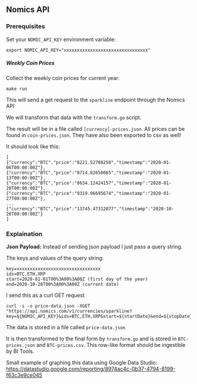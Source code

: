 ## Nomics API

### Prerequisites

Set your `NOMIC_API_KEY` environment variable:

```
export NOMIC_API_KEY="xxxxxxxxxxxxxxxxxxxxxxxxxxxxxxxx"
```

##### Weekly Coin Prices

Collect the weekly coin prices for current year:

```
make run
```

This will send a get request to the `sparkline` endpoint through the Nomics API

We will transform that data with the `transform.go` script.

The result will be in a file called `[currency]-prices.json`. All prices can be found in `coin-prices.json`.
They have also been exported to csv as well!

It should look like this:

```
[
{"currency":"BTC","price":"8221.52708250","timestamp":"2020-01-06T00:00:00Z"},
{"currency":"BTC","price":"8714.82650065","timestamp":"2020-01-13T00:00:00Z"},
{"currency":"BTC","price":"8634.12424157","timestamp":"2020-01-20T00:00:00Z"},
{"currency":"BTC","price":"9319.96695674","timestamp":"2020-01-27T00:00:00Z"},
...
{"currency":"BTC","price":"13745.47312077","timestamp":"2020-10-26T00:00:00Z"}
]
```

### Explaination

**Json Payload:** Instead of sending json payload I just pass a query string.

The keys and values of the query string:
```
key=xxxxxxxxxxxxxxxxxxxxxxxxxxxxxxxx
ids=BTC,ETH,XRP
start=2020-01-01T00%3A00%3A00Z (first day of the year)
end=2020-10-28T00%3A00%3A00Z (current date)
```

I send this as a curl GET request

```
curl -s -o price-data.json -XGET "https://api.nomics.com/v1/currencies/sparkline?key=${NOMIC_API_KEY}&ids=BTC,ETH,XRP&start=${startDate}&end=${stopDate}
```

The data is stored in a file called `price-data.json`

It is then transformed to the final form by `transform.go` and is stored in `BTC-prices.json` and `BTC-prices.csv`.
This row-like format should be ingestible by BI Tools.


Small example of graphing this data using Google Data Studio: https://datastudio.google.com/reporting/8974ac4c-0b37-4794-8199-f63c3e9ce045
